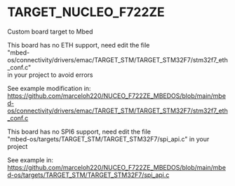 # TARGET_NUCLEO_F722ZE
Custom board target to Mbed

This board has no ETH support, need edit the file\
"mbed-os/connectivity/drivers/emac/TARGET_STM/TARGET_STM32F7/stm32f7_eth_conf.c"\
in your project to avoid errors

See example modification in:\
<https://github.com/marceloh220/NUCEO_F722ZE_MBEDOS/blob/main/mbed-os/connectivity/drivers/emac/TARGET_STM/TARGET_STM32F7/stm32f7_eth_conf.c>

This board has no SPI6 support, need edit the file\
"mbed-os/targets/TARGET_STM/TARGET_STM32F7/spi_api.c"
in your project

See example in:\
<https://github.com/marceloh220/NUCEO_F722ZE_MBEDOS/blob/main/mbed-os/targets/TARGET_STM/TARGET_STM32F7/spi_api.c>
